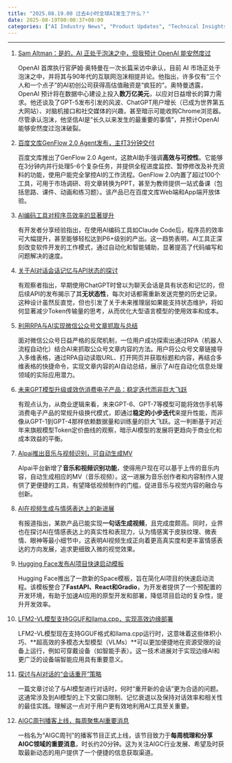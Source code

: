 ```yaml
---
title: "2025.08.19.00 过去4小时全球AI发生了什么？"
date: 2025-08-19T00:00:37+08:00
categories: ["AI Industry News", "Product Updates", "Technical Insights"]
---
```


---

1.  [Sam Altman：是的，AI 正处于泡沫之中，但我预计 OpenAI 能安然度过](https://x.com/dotey/status/1957448827226505401)

    OpenAI 首席执行官萨姆·奥特曼在一次长篇采访中承认，目前 AI 市场正处于泡沫之中，并将其与90年代的互联网泡沫相提并论。他指出，许多仅有“三个人和一个点子”的AI初创公司获得高估值融资是“疯狂的”。奥特曼透露，OpenAI 预计将在数据中心建设上投入**数万亿美元**，以应对日益增长的算力需求。他还谈及了GPT-5发布引发的风波、ChatGPT用户增长（已成为世界第五大网站）、对脑机接口和社交媒体的兴趣，甚至暗示可能收购Chrome浏览器。尽管承认泡沫，他坚信AI是“长久以来发生的最重要的事情”，并预计OpenAI能够安然度过泡沫破裂。

2.  [百度文库GenFlow 2.0 Agent发布，主打3分钟交付](https://x.com/oran_ge/status/1957442232115679610)

    百度文库推出了GenFlow 2.0 Agent，这款AI助手强调**高效与可控性**。它能够在3分钟内并行处理5-6个复杂任务，并提供全程进度监控、暂停修改及补充资料的功能，使用户能完全掌控AI的工作流程。GenFlow 2.0内置了超过100个工具，可用于市场调研、将文章转换为PPT，甚至为教师提供一站式备课（包括思路、课件、动画和练习题）。该产品已在百度文库Web端和App端开放体验。

3.  [AI编码工具对程序员效率的显著提升](https://x.com/dotey/status/1957427610520354910)

    有开发者分享经验指出，在使用AI编码工具如Claude Code后，程序员的效率可大幅提升，甚至能够轻松达到P6+级别的产出。这一趋势表明，AI工具正深刻改变软件开发的工作模式，通过自动化和智能辅助，显著提高了代码编写和问题解决的速度。

4.  [关于AI对话会话记忆与API状态的探讨](https://x.com/dotey/status/1957430614354768318)

    有观察者指出，早期使用ChatGPT时曾以为聊天会话是具有状态和记忆的，但后续API的发布揭示了其**无状态性**，每次对话都需重新发送完整的历史记录。这种设计虽然反直觉，但也引发了关于未来推理层如果能支持状态维护，将如何显著减少Token传输量的思考，从而优化大型语言模型的使用效率和成本。

5.  [利用RPA与AI实现微信公众号文章抓取与总结](https://x.com/vista8/status/1957430390509224255)

    面对微信公众号日益严格的反爬机制，一位用户成功探索出通过RPA（机器人流程自动化）结合AI来抓取公众号文章内容的方法。用户将公众号文章链接导入多维表格，通过RPA自动读取URL、打开网页并获取标题和内容，再结合多维表格的快捷命令，实现文章内容的AI自动总结，展示了AI在自动化信息处理领域的实际应用潜力。

6.  [未来GPT模型升级或效仿消费电子产品：稳定迭代而非巨大飞跃](https://x.com/dotey/status/1957420886987780151)

    有观点认为，从商业逻辑来看，未来GPT-6、GPT-7等模型可能将效仿手机等消费电子产品的常规升级换代模式，即通过**稳定的小步迭代**来提升性能，而非像从GPT-1到GPT-4那样依赖数据量和训练量的巨大飞跃。这一判断基于对近年来旗舰模型Token定价曲线的观察，暗示AI模型的发展将更趋向于商业化和成本效益的平衡。

7.  [AIpai推出音乐与视频识别，可自动生成MV](https://x.com/oran_ge/status/1957413573560586337)

    AIpai平台新增了**音乐和视频识别功能**，使得用户现在可以基于上传的音乐内容，自动生成相应的MV（音乐视频）。这一进展为音乐创作者和内容制作人提供了更便捷的工具，有望降低视频制作的门槛，促进音乐与视觉内容的融合与创新。

8.  [AI在视频生成与情感表达上的新进展](https://x.com/op7418/status/1957416841602830499)

    有报道指出，某款产品已能实现**一句话生成视频**，且完成度颇高。同时，业界也在探讨AI在情感表达上的真实性和表现力，认为情感寓于皮肤纹理、微表情、眼神等最小细节中，这表明AI视频生成正向着更高真实度和更丰富情感表达的方向发展，追求更细致入微的视觉效果。

9.  [Hugging Face发布AI项目快速启动模板](https://x.com/ClementDelangue/status/1957432006746210695)

    Hugging Face推出了一款新的Space模板，旨在简化AI项目的快速启动流程。该模板整合了**FastAPI、React和Gradio**，为开发者提供了一个预配置的开发环境，有助于加速AI应用的原型开发和部署，降低项目启动的复杂性，提升开发效率。

10. [LFM2-VL模型支持GGUF和llama.cpp，实现高效边缘部署](https://x.com/ClementDelangue/status/1957431934977552819)

    LFM2-VL模型现在支持GGUF格式和llama.cpp运行时，这意味着这些体积小巧、**超高效的多模态大型模型（VLMs）**可以更加便捷地在资源受限的设备上运行，例如可穿戴设备（如智能手表）。这一技术进展对于实现边缘AI和更广泛的设备端智能应用具有重要意义。

11. [探讨与AI对话的“会话重开”策略](https://x.com/dotey/status/1957448593909944355)

    一篇文章讨论了与AI模型进行对话时，何时“重开新的会话”更为合适的问题。这通常涉及到AI模型的上下文窗口限制、记忆衰退以及保持对话效率和相关性的最佳实践。理解这一点对于用户更有效地利用AI工具至关重要。

12. [AIGC周刊播客上线，每周聚焦AI重要消息](https://x.com/oran_ge/status/1957425798794899517)

    一档名为“AIGC周刊”的播客节目正式上线，该节目致力于**每周梳理和分享AIGC领域的重要消息**，时长约20分钟。这为关注AIGC行业发展、希望及时获取最新动态的用户提供了一个便捷的信息获取渠道。